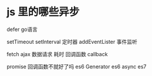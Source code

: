 # js 里的哪些异步

defer go语言

setTimeout setInterval 定时器
addEventLister 事件监听

fetch ajax 数据请求 耗时
回调函数 callback

promise 回调函数不就好了吗 es6
Generator es6
async es7